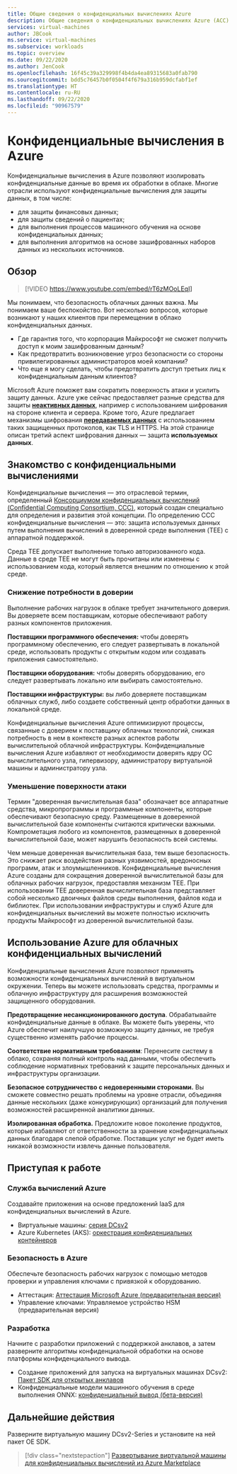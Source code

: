 ```yaml
---
title: Общие сведения о конфиденциальных вычислениях Azure
description: Общие сведения о конфиденциальных вычислениях Azure (ACC)
services: virtual-machines
author: JBCook
ms.service: virtual-machines
ms.subservice: workloads
ms.topic: overview
ms.date: 09/22/2020
ms.author: JenCook
ms.openlocfilehash: 16f45c39a329998f4b4da4ea89315683a0fab790
ms.sourcegitcommit: bdd5c76457b0f0504f4f679a316b959dcfabf1ef
ms.translationtype: HT
ms.contentlocale: ru-RU
ms.lasthandoff: 09/22/2020
ms.locfileid: "90967579"
---
```

# <a name="confidential-computing-on-azure"></a>Конфиденциальные вычисления в Azure

Конфиденциальные вычисления в Azure позволяют изолировать конфиденциальные данные во время их обработки в облаке. Многие отрасли используют конфиденциальные вычисления для защиты данных, в том числе:

- для защиты финансовых данных;
- для защиты сведений о пациентах;
- для выполнения процессов машинного обучения на основе конфиденциальных данных;
- для выполнения алгоритмов на основе зашифрованных наборов данных из нескольких источников.


## <a name="overview"></a>Обзор
<p><p>


> [!VIDEO https://www.youtube.com/embed/rT6zMOoLEqI]

Мы понимаем, что безопасность облачных данных важна. Мы понимаем ваше беспокойство. Вот несколько вопросов, которые возникают у наших клиентов при перемещении в облако конфиденциальных данных. 

- Где гарантия того, что корпорация Майкрософт не сможет получить доступ к моим зашифрованным данным?
- Как предотвратить возникновение угроз безопасности со стороны привилегированных администраторов моей компании?
- Что еще я могу сделать, чтобы предотвратить доступ третьих лиц к конфиденциальным данным клиентов?

Microsoft Azure поможет вам сократить поверхность атаки и усилить защиту данных. Azure уже сейчас предоставляет разные средства для защиты [**неактивных данных**](../security/fundamentals/encryption-atrest.md), например с использованием шифрования на стороне клиента и сервера. Кроме того, Azure предлагает механизмы шифрования [**передаваемых данных**](../security/fundamentals/data-encryption-best-practices.md#protect-data-in-transit) с использованием таких защищенных протоколов, как TLS и HTTPS. На этой странице описан третий аспект шифрования данных — защита **используемых данных**.

## <a name="introduction-to-confidential-computing"></a>Знакомство с конфиденциальными вычислениями  

Конфиденциальные вычисления — это отраслевой термин, определенный [Консорциумом конфиденциальных вычислений (Confidential Computing Consortium, CCC)](https://confidentialcomputing.io/), который создан специально для определения и развития этой концепции. По определению CCC конфиденциальные вычисления — это: защита используемых данных путем выполнения вычислений в доверенной среде выполнения (TEE) с аппаратной поддержкой.

Среда TEE допускает выполнение только авторизованного кода. Данные в среде TEE не могут быть прочитаны или изменены с использованием кода, который является внешним по отношению к этой среде. 

### <a name="lessen-the-need-for-trust"></a>Снижение потребности в доверии
Выполнение рабочих нагрузок в облаке требует значительного доверия. Вы доверяете всем поставщикам, которые обеспечивают работу разных компонентов приложения.


**Поставщики программного обеспечения:** чтобы доверять программному обеспечению, его следует развертывать в локальной среде, использовать продукты с открытым кодом или создавать приложения самостоятельно.

**Поставщики оборудования:** чтобы доверять оборудованию, его следует развертывать локально или выбирать самостоятельно. 

**Поставщики инфраструктуры:** вы либо доверяете поставщикам облачных служб, либо создаете собственный центр обработки данных в локальной среде.


Конфиденциальные вычисления Azure оптимизируют процессы, связанные с доверием к поставщику облачных технологий, снижая потребность в нем в контексте разных аспектов работы вычислительной облачной инфраструктуры. Конфиденциальные вычисления Azure избавляют от необходимости доверять ядру ОС вычислительного узла, гипервизору, администратору виртуальной машины и администратору узла.

### <a name="reducing-the-attack-surface"></a>Уменьшение поверхности атаки
Термин "доверенная вычислительная база" обозначает все аппаратные средства, микропрограммы и программные компоненты, которые обеспечивают безопасную среду. Размещенные в доверенной вычислительной базе компоненты считаются критически важными. Компрометация любого из компонентов, размещенных в доверенной вычислительной базе, может нарушить безопасность всей системы. 

Чем меньше доверенная вычислительная база, тем выше безопасность. Это снижает риск воздействия разных уязвимостей, вредоносных программ, атак и злоумышленников. Конфиденциальные вычисления Azure созданы для сокращения доверенной вычислительной базы для облачных рабочих нагрузок, предоставляя механизм TEE. При использовании TEE доверенная вычислительная база представляет собой несколько двоичных файлов среды выполнения, файлов кода и библиотек. При использовании инфраструктуры и служб Azure для конфиденциальных вычислений вы можете полностью исключить продукты Майкрософт из доверенной вычислительной базы.


## <a name="using-azure-for-cloud-based-confidential-computing"></a>Использование Azure для облачных конфиденциальных вычислений <a id="cc-on-azure"></a>

Конфиденциальные вычисления Azure позволяют применять возможности конфиденциальных вычислений в виртуальном окружении. Теперь вы можете использовать средства, программы и облачную инфраструктуру для расширения возможностей защищенного оборудования.  

**Предотвращение несанкционированного доступа**. Обрабатывайте конфиденциальные данные в облаке. Вы можете быть уверены, что Azure обеспечит наилучшую возможную защиту данных, не требуя существенно изменять рабочие процессы.

**Соответствие нормативным требованиям**: Перенесите систему в облако, сохраняя полный контроль над данными, чтобы обеспечить соблюдение нормативных требований к защите персональных данных и инфраструктуры организации.

**Безопасное сотрудничество с недоверенными сторонами.** Вы сможете совместно решать проблемы на уровне отрасли, объединяя данные нескольких (даже конкурирующих) организаций для получения возможностей расширенной аналитики данных.

**Изолированная обработка.** Предложите новое поколение продуктов, которые избавляют от ответственности за хранение конфиденциальных данных благодаря слепой обработке. Поставщик услуг не будет иметь никакой возможности извлечь данные пользователя. 

## <a name="get-started"></a>Приступая к работе
### <a name="azure-compute"></a>Служба вычислений Azure
Создавайте приложения на основе предложений IaaS для конфиденциальных вычислений в Azure.
- Виртуальные машины: [серия DCsv2](confidential-computing-enclaves.md)
- Azure Kubernetes (AKS): [оркестрация конфиденциальных контейнеров](confidential-nodes-aks-overview.md)

### <a name="azure-security"></a>Безопасность в Azure 
Обеспечьте безопасность рабочих нагрузок с помощью методов проверки и управления ключами с привязкой к оборудованию. 
- Аттестация: [Аттестация Microsoft Azure (предварительная версия)](https://docs.microsoft.com/azure/attestation/overview)
- Управление ключами: Управляемое устройство HSM (предварительная версия)

### <a name="develop"></a>Разработка
Начните с разработки приложений с поддержкой анклавов, а затем разверните алгоритмы конфиденциальной обработки на основе платформы конфиденциального вывода.
- Создание приложений для запуска на виртуальных машинах DCsv2: [Пакет SDK для открытых анклавов](https://github.com/openenclave/openenclave)
- Конфиденциальные модели машинного обучения в среде выполнения ONNX: [конфиденциальный вывод (бета-версия)](https://aka.ms/confidentialinference)

## <a name="next-steps"></a>Дальнейшие действия

Разверните виртуальную машину DCsv2-Series и установите на ней пакет OE SDK.

> [!div class="nextstepaction"]
> [Развертывание виртуальной машины для конфиденциальных вычислений из Azure Marketplace](quick-create-marketplace.md)
